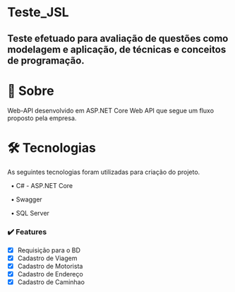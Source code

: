 # Teste_JSL

## Teste efetuado para avaliação de questões como modelagem e aplicação, de técnicas e conceitos de programação.

📄 Sobre
=========

Web-API desenvolvido em ASP.NET Core Web API que segue um fluxo proposto pela empresa.

🛠 Tecnologias
=========

As seguintes tecnologias foram utilizadas para criação do projeto.
  <p> &nbsp • C# - ASP.NET Core </p>
  <p> &nbsp • Swagger </p>
  <p> &nbsp • SQL Server </p>

### ✔️ Features

- [x] Requisição para o BD
- [x] Cadastro de Viagem
- [x] Cadastro de Motorista
- [x] Cadastro de Endereço
- [x] Cadastro de Caminhao
